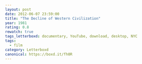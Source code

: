 ```yaml
---
layout: post 
date: 2012-06-07 23:59:00
title: "The Decline of Western Civilization"
year: 1981
rating: 0.8
rewatch: true
tags_letterboxd: documentary, YouTube, download, desktop, NYC
tags:
  - film
category: Letterboxd
canonical: https://boxd.it/fh0R
---
```

